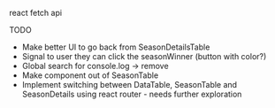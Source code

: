 react fetch api

TODO

- Make better UI to go back from SeasonDetailsTable
- Signal to user they can click the seasonWinner (button with color?)
- Global search for console.log -> remove
- Make component out of SeasonTable
- Implement switching between DataTable, SeasonTable and SeasonDetails using react router - needs further exploration
